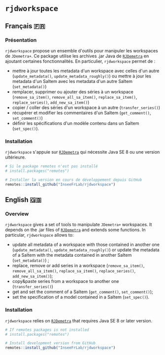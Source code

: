 # `rjdworkspace`

<!-- [![CRAN\_Status\_Badge](http://www.r-pkg.org/badges/version/rjdworkspace)](https://cran.r-project.org/package=rjdworkspace) -->

## Français 🇫🇷

### Présentation

`rjdworkspace` propose un ensemble d'outils pour manipuler les workspaces de `JDemetra+`. Ce package utilise les archives .jar Java de [`RJDemetra`](https://github.com/nbbrd/rjdemetra) en ajoutant certaines fonctionnalités. En particulier, `rjdworkspace` permet de :

- mettre à jour toutes les metadata d'un workspace avec celles d'un autre (`update_metadata()`, `update_metadata_roughly()`) ou mettre à jour les metadata d'un SaItem avec les metadata d'un autre SaItem (`set_metadata()`) 
- remplacer, supprimer ou ajouter des séries à un workspace (`remove_sa_item()`, `remove_all_sa_item()`, `replace_sa_item()`, `replace_series()`, `add_new_sa_item()`)
- copier / coller des séries d'un workspace à un autre (`transfer_series()`)
- récupérer et modifier les commentaires d'un SaItem (`get_comment()`, `set_comment()`)
- définir les spécifications d'un modèle contenu dans un SaItem (`set_spec()`).

### Installation

`rjdworkspace` s'appuie sur [`RJDemetra`](https://github.com/nbbrd/rjdemetra) qui nécessite Java SE 8 ou une version ultérieure.

``` r
# Si le package remotes n'est pas installé
# install.packages("remotes")

# Installer la version en cours de développement depuis GitHub
remotes::install_github("InseeFrLab/rjdworkspace")
```

## English 🇬🇧

### Overview

`rjdworkspace` gives a set of tools to manipulate `JDemetra+` workspaces.
It depends on the .jar files of
[`RJDemetra`](https://github.com/nbbrd/rjdemetra) and extends some
functions. In particular, `rjdworkspace` allows to:

- update all metadata of a workspace with those contained in another
  one (`update_metadata()`, `update_metadata_roughly()`) or update the
  metadata of a SaItem with the metadata contained in another SaItem
  (`set_metadata()`) ;  
- replace, remove or add series in a workspace (`remove_sa_item()`,
  `remove_all_sa_item()`, `replace_sa_item()`, `replace_series()`,
  `add_new_sa_item()`);  
- copy\&paste series from a workspace to another one
  (`transfer_series()`)
- get and set the comment of a SaItem (`get_comment()`,
  `set_comment()`);
- set the specification of a model contained in a SaItem
  (`set_spec()`).

### Installation

`rjdworkspace` relies on [`RJDemetra`](https://github.com/nbbrd/rjdemetra) that requires Java SE 8 or later
version.

``` r
# If remotes packages is not installed
# install.packages("remotes")

# Install development version from GitHub
remotes::install_github("InseeFrLab/rjdworkspace")
```
